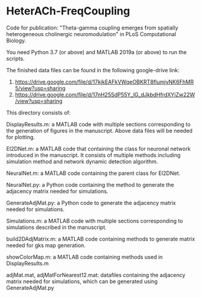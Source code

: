# HeterACh-FreqCoupling
Code for publication: "Theta-gamma coupling emerges from spatially heterogeneous cholinergic neuromodulation" in PLoS Computational Biology.

You need Python 3.7 (or above) and MATLAB 2019a (or above) to run the scripts.

The finished data files can be found in the following google-drive link:
1. https://drive.google.com/file/d/17kjkEAFkVWqeOBKRT8flumjyNK6FhMR5/view?usp=sharing
2. https://drive.google.com/file/d/17nH25SdP55Y_lG_dJkbdHfrdXYjZw22W/view?usp=sharing

This directory consists of:

  DisplayResults.m: a MATLAB code with multiple sections corresponding to the generation of figures in the manuscript. Above data files will be needed for plotting.
  
  EI2DNet.m: a MATLAB code that containing the class for neuronal network introduced in the manuscript. It consists of multiple methods including simulation method and network dynamic detection algorithm.
  
  NeuralNet.m: a MATLAB code containing the parent class for EI2DNet.
  
  NeuralNet.py: a Python code containing the method to generate the adjacency matrix needed for simulations.
  
  GenerateAdjMat.py: a Python code to generate the adjacency matrix needed for simulations.
  
  Simulations.m: a MATLAB code with multiple sections corresponding to simulations described in the manuscript.
  
  build2DAdjMatrix.m: a MATLAB code containing methods to generate matrix needed for gks map generation.
  
  showColorMap.m: a MATLAB code containing methods used in DisplayResults.m
  
  adjMat.mat, adjMatForNearest12.mat: datafiles containing the adjacency matrix needed for simulations, which can be generated using GenerateAdjMat.py

